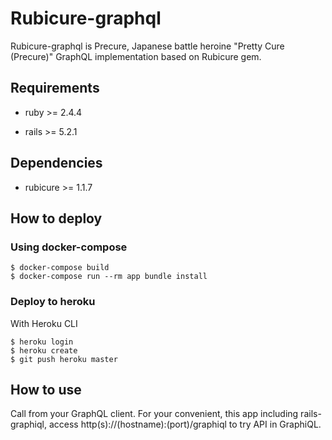 # Rubicure-graphql

Rubicure-graphql is Precure, Japanese battle heroine "Pretty Cure (Precure)" GraphQL implementation based on Rubicure gem.

## Requirements

* ruby >= 2.4.4

* rails >= 5.2.1

## Dependencies

* rubicure >= 1.1.7

## How to deploy

### Using docker-compose

```
$ docker-compose build
$ docker-compose run --rm app bundle install
```

### Deploy to heroku

With Heroku CLI

```
$ heroku login
$ heroku create
$ git push heroku master
```

## How to use

Call from your GraphQL client. For your convenient, this app including rails-graphiql, access http(s)://(hostname):(port)/graphiql to try API in GraphiQL.
